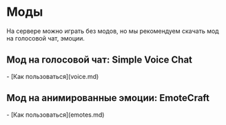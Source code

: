 # Моды
На сервере можно играть без модов, но мы рекомендуем скачать мод на голосовой чат, эмоции.

## Мод на голосовой чат: Simple Voice Chat
<CustomLinkComponent href="https://modrinth.com/plugin/simple-voice-chat" title="Скачать Simple Voice Chat" />
- [Как пользоваться](voice.md)

## Мод на анимированные эмоции: EmoteCraft
<CustomLinkComponent href="https://modrinth.com/mod/emotecraft" title="Скачать EmoteCraft" />
- [Как пользоваться](emotes.md)


